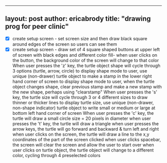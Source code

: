  ---
layout: post
author: ericabrody
title: "drawing prog for peer clinic"
---
 
 
 
 
 
 - [x] create setup screen - set screen size and then draw black square around edges of the screen so users can see them
 - [x] create setup screen - draw set of 4 square shaped buttons at upper left of screen with black edges and different color fill- 
 when user clicks on the button, the background color of the screen will change to that color
 When user presses the 'z' key, the turtle object shape will cycle through 3 options (turtle, arrow, circle)
 to display shape mode to user, use unique (non-drawer) turtle object to make a stamp in the lower right hand corner of screen
 to display shape mode to user, when the turtle object changes shape, clear previous stamp and make a new stamp with the new shape, perhaps using "clearstamp"
 When user presses the 's' key, the turtle size will cycle through 3 or 4 different sizes to draw thinner or thicker lines
 to display turtle size, use unique (non-drawer, non-shape indicator) turtle object to write small or medium or large at bottom left hand corner of screen
 When user presses the 'c' key, the turtle will draw a small circle size = 20 pixels in diameter
 when user presses the 't' key, the turtle will draw a triangle
 when user presses the arrow keys, the turtle will go forward and backward & turn left and right
 when user clicks on the screen, the turtle will draw a line to the x,y coordinates of the part of the screen clicked
 when user clicks spacebar, the screen will clear the screen and allow the user to start over
 when user clicks on turtle object, the turtle object will change to a different color, cycling through 4 preselected colors
